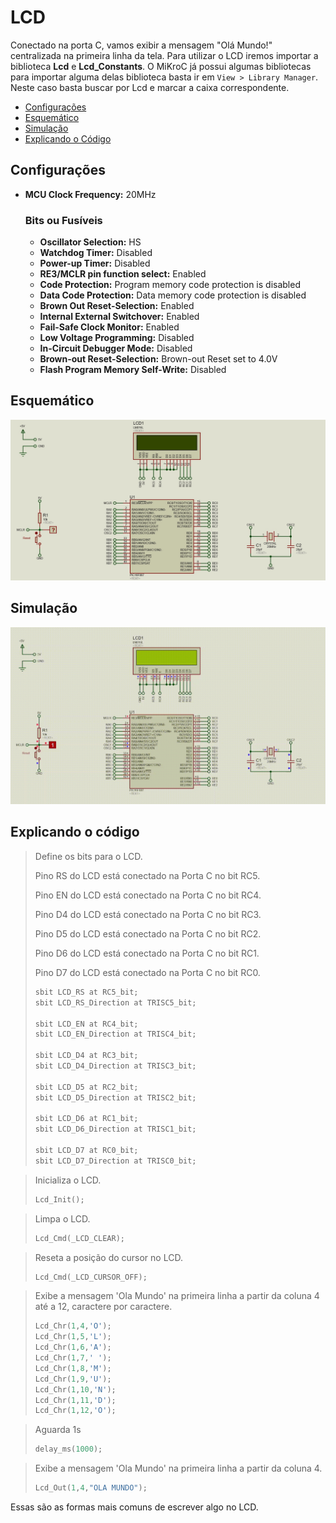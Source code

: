 # LCD
Conectado na porta C, vamos exibir a mensagem "Olá Mundo!" centralizada na primeira linha da tela. Para utilizar o LCD iremos importar a biblioteca **Lcd** e **Lcd_Constants**. O MiKroC já possui algumas bibliotecas para importar alguma delas biblioteca basta ir em `View > Library Manager`. Neste caso basta buscar por Lcd e marcar a caixa correspondente.

- [Configurações](#configurações)
- [Esquemático](#esquemático)
- [Simulação](#simulação)
- [Explicando o Código](#explicando-o-código)

## Configurações
- **MCU Clock Frequency:** 20MHz
    ### Bits ou Fusíveis
    - **Oscillator Selection:** HS
    - **Watchdog Timer:** Disabled
    - **Power-up Timer:** Disabled
    - **RE3/MCLR pin function select:** Enabled
    - **Code Protection:** Program memory code protection is disabled
    - **Data Code Protection:** Data memory code protection is disabled
    - **Brown Out Reset-Selection:** Enabled
    - **Internal External Switchover:** Enabled
    - **Fail-Safe Clock Monitor:** Enabled
    - **Low Voltage Programming:** Disabled
    - **In-Circuit Debugger Mode:** Disabled
    - **Brown-out Reset-Selection:** Brown-out Reset set to 4.0V
    - **Flash Program Memory Self-Write:** Disabled

## Esquemático
![Schematic](schematic.jpg)

## Simulação
![Simulation](simulation.gif)

## Explicando o código

> Define os bits para o LCD.
>
> Pino RS do LCD está conectado na Porta C no bit RC5.
>
> Pino EN do LCD está conectado na Porta C no bit RC4.
>
> Pino D4 do LCD está conectado na Porta C no bit RC3.
>
> Pino D5 do LCD está conectado na Porta C no bit RC2.
>
> Pino D6 do LCD está conectado na Porta C no bit RC1.
>
> Pino D7 do LCD está conectado na Porta C no bit RC0.
>
>```c
>sbit LCD_RS at RC5_bit;
>sbit LCD_RS_Direction at TRISC5_bit;
>
>sbit LCD_EN at RC4_bit;
>sbit LCD_EN_Direction at TRISC4_bit;
>
>sbit LCD_D4 at RC3_bit;
>sbit LCD_D4_Direction at TRISC3_bit;
>
>sbit LCD_D5 at RC2_bit;
>sbit LCD_D5_Direction at TRISC2_bit;
>
>sbit LCD_D6 at RC1_bit;
>sbit LCD_D6_Direction at TRISC1_bit;
>
>sbit LCD_D7 at RC0_bit;
>sbit LCD_D7_Direction at TRISC0_bit;
>```

> Inicializa o LCD.
>```c
>Lcd_Init();
>```

> Limpa o LCD.
>```c
>Lcd_Cmd(_LCD_CLEAR);
>```

> Reseta a posição do cursor no LCD.
>```c
>Lcd_Cmd(_LCD_CURSOR_OFF);
>```

> Exibe a mensagem 'Ola Mundo' na primeira linha a partir da coluna 4 até a 12, caractere por caractere.
>```c
>Lcd_Chr(1,4,'O');
>Lcd_Chr(1,5,'L');
>Lcd_Chr(1,6,'A');
>Lcd_Chr(1,7,' ');
>Lcd_Chr(1,8,'M');
>Lcd_Chr(1,9,'U');
>Lcd_Chr(1,10,'N');
>Lcd_Chr(1,11,'D');
>Lcd_Chr(1,12,'O');
>```

>Aguarda 1s
>```c
>delay_ms(1000);
>```

> Exibe a mensagem 'Ola Mundo' na primeira linha a partir da coluna 4.
>```c
>Lcd_Out(1,4,"OLA MUNDO");
>```

Essas são as formas mais comuns de escrever algo no LCD.